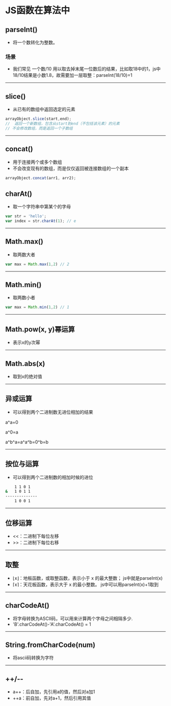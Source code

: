# JS函数在算法中

## parseInt()

- 将一个数转化为整数。

### 场景

- 我们常见 一个数/10 用以取去掉末尾一位数后的结果，比如取18中的1，js中18/10结果是小数1.8，故需要加一层取整：parseInt(18/10)=1

---

## slice()

- 从已有的数组中返回选定的元素

```javascript
arrayObject.slice(start,end);
//  返回一个新数组，包含从start到end（不包括该元素）的元素
// 不会修改数组，而是返回一个子数组
```

---

## concat()

- 用于连接两个或多个数组
- 不会改变现有的数组，而是仅仅返回被连接数组的一个副本

```javascript
arrayObject.concat(arr1, arr2);
```

## charAt()

- 取一个字符串中第某个的字母

```javascript
var str = 'hello';
var index = str.charAt(1); // e
```

---

## Math.max()

- 取两数大者

```javascript
var max = Math.max(1,2) // 2
```

---

## Math.min()

- 取两数小者

```javascript
var max = Math.min(1,2) // 1
```

---

## Math.pow(x, y)幂运算

- 表示x的y次幂

---

## Math.abs(x)

- 取到x的绝对值

---

## 异或运算

- 可以得到两个二进制数无进位相加的结果

a^a=0

a^0=a

a^b^a=a^a^b=0^b=b

---

## 按位与运算

- 可以得到两个二进制数的相加时候的进位

```bash
    1 1 0 1
&   1 0 1 1
--------------
    1 0 0 1
```

---

## 位移运算

- <<：二进制下每位左移
- \>>：二进制下每位右移

---

## 取整

- ⌊x⌋：地板函数，或取整函数，表示小于 x 的最大整数； js中就是parseInt(x)
- ⌈x⌉：天花板函数，表示大于 x 的最小整数。 js中可以用parseInt(x)+1取到

---

## charCodeAt()

- 将字母转换为ASCII码，可以用来计算两个字母之间相隔多少.
- 'B'.charCodeAt()-'A'.charCodeAt() = 1

---

## String.fromCharCode(num)

- 将ascii码转换为字符

---

## ++/--

- a++：后自加，先引用a的值，然后对a加1
- ++a：前自加，先对a+1，然后引用其值
